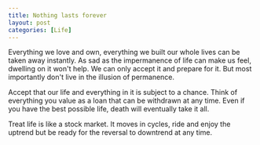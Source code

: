 ```yaml
---
title: Nothing lasts forever
layout: post
categories: [Life]
---
```


Everything we love and own, everything we built our whole lives can be taken away instantly. As sad as the impermanence of life can make us feel, dwelling on it won't help. We can only accept it and prepare for it. But most importantly don't live in the illusion of permanence.

Accept that our life and everything in it is subject to a chance. Think of everything you value as a loan that can be withdrawn at any time. Even if you have the best possible life, death will eventually take it all.

Treat life is like a stock market. It moves in cycles, ride and enjoy the uptrend but be ready for the reversal to downtrend at any time.
